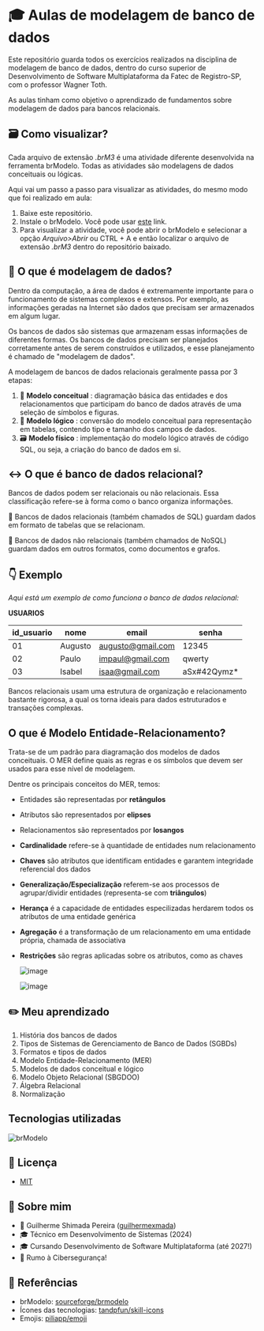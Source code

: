 
# 🎓 Aulas de modelagem de banco de dados

Este repositório guarda todos os exercícios realizados na disciplina de modelagem de banco de dados, dentro do curso superior de Desenvolvimento de Software Multiplataforma da Fatec de Registro-SP, com o professor Wagner Toth.

As aulas tinham como objetivo o aprendizado de fundamentos sobre modelagem de dados para bancos relacionais.

## 🗃 Como visualizar?
Cada arquivo de extensão *.brM3* é uma atividade diferente desenvolvida na ferramenta brModelo. Todas as atividades são modelagens de dados conceituais ou lógicas. 

Aqui vai um passo a passo para visualizar as atividades, do mesmo modo que foi realizado em aula:

1. Baixe este repositório.
2. Instale o brModelo. Você pode usar [este](https://sourceforge.net/projects/brmodelo/) link.
3. Para visualizar a atividade, você pode abrir o brModelo e selecionar a opção *Arquivo>Abrir* ou CTRL + A e então localizar o arquivo de extensão *.brM3* dentro do repositório baixado.

## 🎲 O que é modelagem de dados?
Dentro da computação, a área de dados é extremamente importante para o funcionamento de sistemas complexos e extensos. Por exemplo, as informações geradas na Internet são dados que precisam ser armazenados em algum lugar. 

Os bancos de dados são sistemas que armazenam essas informações de diferentes formas. Os bancos de dados precisam ser planejados corretamente antes de serem construídos e utilizados, e esse planejamento é chamado de "modelagem de dados".

A modelagem de bancos de dados relacionais geralmente passa por 3 etapas:

1. 🔲 **Modelo conceitual** : diagramação básica das entidades e dos relacionamentos que participam do banco de dados através de uma seleção de símbolos e figuras.
2. 📅 **Modelo lógico** : conversão do modelo conceitual para representação em tabelas, contendo  tipo e tamanho dos campos de dados.
3. 🗃 **Modelo físico** : implementação do modelo lógico através de código SQL, ou seja, a criação do banco de dados em si.

## ↔️ O que é banco de dados relacional?
Bancos de dados podem ser relacionais ou não relacionais. Essa classificação refere-se à forma como o banco organiza informações. 

📅 Bancos de dados relacionais (também chamados de SQL) guardam dados em formato de tabelas que se relacionam. 

📄 Bancos de dados não relacionais (também chamados de NoSQL) guardam dados em outros formatos, como documentos e grafos. 

## 👇 Exemplo

*Aqui está um exemplo de como funciona o banco de dados relacional:*

**USUARIOS**

| id_usuario  | nome | email | senha | 
| ----------- | ----------- | ----------- | ----------- |
| 01      | Augusto       | augusto@gmail.com | 12345 |
| 02   | Paulo        | impaul@gmail.com | qwerty |
| 03   | Isabel       | isaa@gmail.com | aSx#42Qymz* |


Bancos relacionais usam uma estrutura de organização e relacionamento bastante rigorosa, a qual os torna ideais para dados estruturados e transações complexas. 

## O que é Modelo Entidade-Relacionamento?

Trata-se de um padrão para diagramação dos modelos de dados conceituais. O MER define quais as regras e os símbolos que devem ser usados para esse nível de modelagem.

Dentre os principais conceitos do MER, temos:
- Entidades são representadas por **retângulos**
- Atributos são representados por **elipses**
- Relacionamentos são representados por **losangos**
- **Cardinalidade** refere-se à quantidade de entidades num relacionamento
- **Chaves** são atributos que identificam entidades e garantem integridade referencial dos dados
- **Generalização/Especialização** referem-se aos processos de agrupar/dividir entidades (representa-se com **triângulos**)
- **Herança** é a capacidade de entidades especilizadas herdarem todos os atributos de uma entidade genérica 
- **Agregação** é a transformação de um relacionamento em uma entidade própria, chamada de associativa
- **Restrições** são regras aplicadas sobre os atributos, como as chaves

  ![image](https://github.com/user-attachments/assets/9fe07a8c-7cb3-4097-9565-aba4e0f3b828)

  ![image](https://github.com/user-attachments/assets/ac8a1c7e-a0dd-4640-8ff9-4cdcd2b766d9)

## ✏️ Meu aprendizado
1. História dos bancos de dados
2. Tipos de Sistemas de Gerenciamento de Banco de Dados (SGBDs)
3. Formatos e tipos de dados
4. Modelo Entidade-Relacionamento (MER)
5. Modelos de dados conceitual e lógico
6. Modelo Objeto Relacional (SBGDOO)
7. Álgebra Relacional
8. Normalização

## Tecnologias utilizadas

![brModelo](https://blogger.googleusercontent.com/img/b/R29vZ2xl/AVvXsEjR9Ewc4I9y7jn__W5EQCiij1wA_z6sleRmiYHlbw8b00DanbBWadH3b4F3AophyqkwXAvw7RhpJI_c9158ZbRgY5JMwZkTjVXFf8DYvFFs4G9C7_nwDBZOknnm-x5357wvtCBNj4y54Me1/s1600/brmodelo3.png)

## 📃 Licença

- [MIT](https://choosealicense.com/licenses/mit/)

## 👤 Sobre mim
- 👤 Guilherme Shimada Pereira ([guilhermexmada](https://github.com/guilhermexmada))
- 🎓 Técnico em Desenvolvimento de Sistemas (2024)
- 🎓 Cursando Desenvolvimento de Software Multiplataforma (até 2027!) 
- 🚀 Rumo à Cibersegurança!

## 🔗 Referências

- brModelo: [sourceforge/brmodelo](https://sourceforge.net/projects/brmodelo/)
- Ícones das tecnologias: [tandpfun/skill-icons](https://github.com/tandpfun/skill-icons)
- Emojis: [piliapp/emoji](https://getemoji.com/)

